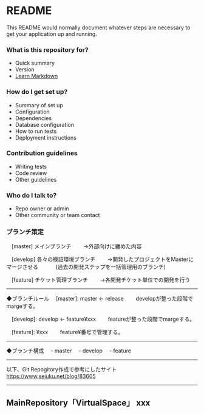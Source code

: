 # README #

This README would normally document whatever steps are necessary to get your application up and running.

### What is this repository for? ###

* Quick summary
* Version
* [Learn Markdown](https://bitbucket.org/tutorials/markdowndemo)

### How do I get set up? ###

* Summary of set up
* Configuration
* Dependencies
* Database configuration
* How to run tests
* Deployment instructions

### Contribution guidelines ###

* Writing tests
* Code review
* Other guidelines

### Who do I talk to? ###

* Repo owner or admin
* Other community or team contact

### ブランチ策定 ###

　[master] メインブランチ
　　→外部向けに纏めた内容

　[develop] 各々の検証環境ブランチ
　　→開発したプロジェクトをMasterにマージさせる
　　　(過去の開発ステップを一括管理用のブランチ)

　[feature] チケット管理ブランチ
　　→各開発チケット単位での開発を行う

---------------------------------------

◆ブランチルール
　[master]: master <- release
　　developが整った段階でmargeする。

　[develop]: develop <- feature¥xxx
　　featureが整った段階でmargeする。

　[feature]: ¥xxx 
　　feature¥番号で管理する。

---------------------------------------

◆ブランチ構成
　- master
　- develop
　- feature

---------------------------------------
以下、Git Repogitory作成で参考にしたサイト
https://www.sejuku.net/blog/83605

---------------------------------------

MainRepository「VirtualSpace」
xxx
--------------------------------------- 